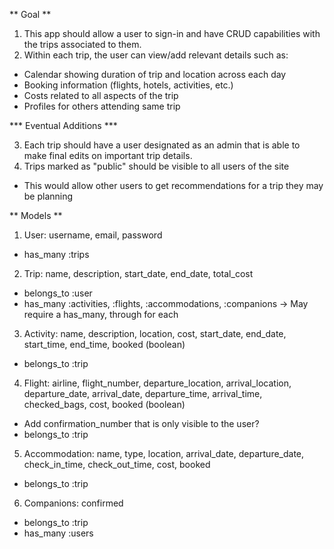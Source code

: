 ** Goal **

1. This app should allow a user to sign-in and have CRUD capabilities with the trips associated to them.
2. Within each trip, the user can view/add relevant details such as:
 - Calendar showing duration of trip and location across each day
 - Booking information (flights, hotels, activities, etc.)
 - Costs related to all aspects of the trip
 - Profiles for others attending same trip

*** Eventual Additions ***

3. Each trip should have a user designated as an admin that is able to make final edits on important trip details.
4. Trips marked as "public" should be visible to all users of the site
 - This would allow other users to get recommendations for a trip they may be planning


** Models **

1. User: username, email, password
 - has_many :trips

2. Trip: name, description, start_date, end_date, total_cost
 - belongs_to :user
 - has_many :activities, :flights, :accommodations, :companions
    -> May require a has_many, through for each

3. Activity: name, description, location, cost, start_date, end_date, start_time, end_time, booked (boolean)
 - belongs_to :trip

4. Flight: airline, flight_number, departure_location, arrival_location, departure_date, arrival_date, departure_time, arrival_time, checked_bags, cost, booked (boolean)
 - Add confirmation_number that is only visible to the user?
 - belongs_to :trip

5. Accommodation: name, type, location, arrival_date, departure_date, check_in_time, check_out_time, cost, booked
 - belongs_to :trip

6. Companions: confirmed
 - belongs_to :trip
 - has_many :users

